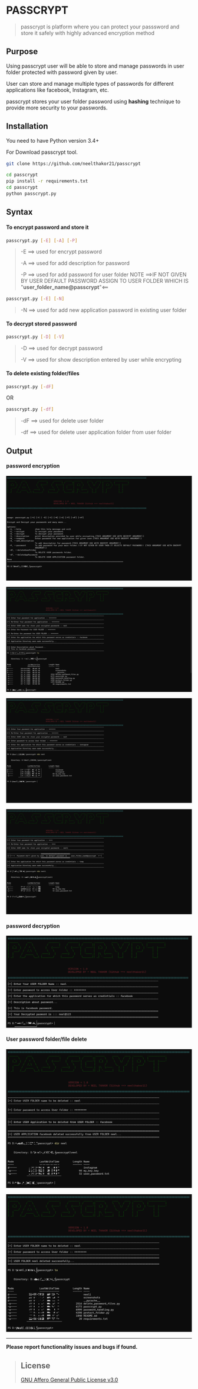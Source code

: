 # PASSCRYPT

> passcrypt is platform where you can protect your passsword and store it safely with highly advanced encryption method

## Purpose

Using passcrypt user will be able to store and manage passwords in user folder protected with password given by user.

User can store and manage multiple types of passwords for different applications like facebook, Instagram, etc.

passcrypt stores your user folder password using **hashing** technique to provide more security to your passwords. 

## Installation

You need to have Python version 3.4+

For Download passcrypt tool.

```bash
git clone https://github.com/neelthakor21/passcrypt
```
```bash
cd passcrypt
pip install -r requirements.txt
cd passcrypt
python passcrypt.py
```
## Syntax
#### To encrypt password and store it
```bash
passcrypt.py [-E] [-A] [-P]
```
> -E  ==> used for encrypt password
>
> -A  ==> used for add description for password
>
> -P  ==> used for add password for user folder NOTE ==>IF NOT GIVEN BY USER DEFAULT PASSWORD ASSIGN TO USER FOLDER WHICH IS "**user_folder_name@passcrypt**"<==

```bash
passcrypt.py [-E] [-N]
```
> -N  ==> used for add new application password in existing user folder

#### To decrypt stored password

```bash
passcrypt.py [-D] [-V]
```

> -D  ==> used for decrypt password
>
> -V  ==> used for show description entered by user while encrypting

#### To delete existing folder/files

```bash
passcrypt.py [-dF] 
```
OR
```bash
passcrypt.py [-df]
```

> -dF  ==> used for delete user folder
>
> -df  ==> used for delete user application folder from user folder

## Output

#### password encryption

![image-1](screenshots/passcrypt-1.png)

![image-2](screenshots/passcrypt-2.png)

![image-3](screenshots/passcrypt-3.png)

![image-4](screenshots/passcrypt-4.png)

#### password decryption

![image-5](screenshots/passcrypt-5.png)

#### User password folder/file delete

![image-6](screenshots/passcrypt-6.png)

![image-7](screenshots/passcrypt-7.png)

---

**Please report functionality issues and bugs if found.**

> ## License
> [GNU Affero General Public License v3.0](https://www.gnu.org/licenses/agpl-3.0.en.html)
